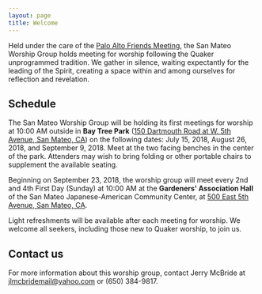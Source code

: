 ```yaml
---
layout: page
title: Welcome
---
```


Held under the care of the [Palo Alto Friends Meeting](http://www.pafm.org), the San Mateo Worship Group holds meeting for worship following the Quaker  unprogrammed tradition. We gather in silence, waiting expectantly for the leading of the Spirit, creating a space within and among ourselves for reflection and revelation.

## Schedule

The San Mateo Worship Group will be holding its first meetings for worship at 10:00 AM outside in **Bay Tree Park** ([150 Dartmouth Road at W. 5th Avenue, San Mateo, CA](https://goo.gl/maps/NG8odiNWH8v)) on the following dates: July 15, 2018, August 26, 2018, and September 9, 2018. Meet at the two facing benches in the center of the park. Attenders may wish to bring folding or other portable chairs to supplement the available seating.

Beginning on September 23, 2018, the worship group will meet every 2nd and 4th First Day (Sunday) at 10:00 AM at the **Gardeners' Association Hall** of the San Mateo Japanese-American Community Center, at [500 East 5th Avenue, San Mateo, CA](https://goo.gl/maps/2JLVJwbMjEG2).

Light refreshments will be available after each meeting for worship. We welcome all seekers, including those new to Quaker worship, to join us.

## Contact us

For more information about this worship group, contact Jerry McBride at [jlmcbridemail@yahoo.com](mailto:jlmcbridemail@yahoo.com) or (650) 384-9817.
